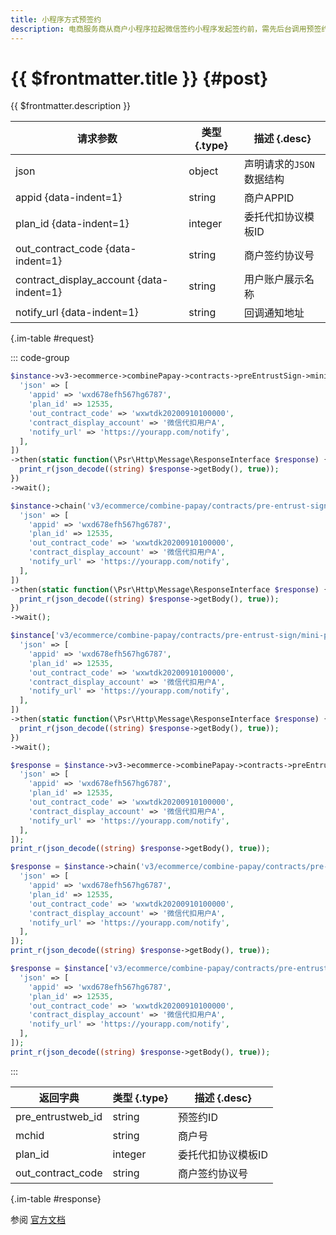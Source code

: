 ```yaml
---
title: 小程序方式预签约
description: 电商服务商从商户小程序拉起微信签约小程序发起签约前，需先后台调用预签约接口完成预签约，获取pre_entrustweb_id，再拉起微信签约小程序；用户完成签约授权后，再返回商户小程序。
---
```


# {{ $frontmatter.title }} {#post}

{{ $frontmatter.description }}

| 请求参数 | 类型 {.type} | 描述 {.desc}
| --- | --- | ---
| json | object | 声明请求的`JSON`数据结构
| appid {data-indent=1} | string | 商户APPID
| plan_id {data-indent=1} | integer | 委托代扣协议模板ID
| out_contract_code {data-indent=1} | string | 商户签约协议号
| contract_display_account {data-indent=1} | string | 用户账户展示名称
| notify_url {data-indent=1} | string | 回调通知地址

{.im-table #request}

::: code-group

```php [异步纯链式]
$instance->v3->ecommerce->combinePapay->contracts->preEntrustSign->miniProgram->postAsync([
  'json' => [
    'appid' => 'wxd678efh567hg6787',
    'plan_id' => 12535,
    'out_contract_code' => 'wxwtdk20200910100000',
    'contract_display_account' => '微信代扣用户A',
    'notify_url' => 'https://yourapp.com/notify',
  ],
])
->then(static function(\Psr\Http\Message\ResponseInterface $response) {
  print_r(json_decode((string) $response->getBody(), true));
})
->wait();
```

```php [异步声明式]
$instance->chain('v3/ecommerce/combine-papay/contracts/pre-entrust-sign/mini-program')->postAsync([
  'json' => [
    'appid' => 'wxd678efh567hg6787',
    'plan_id' => 12535,
    'out_contract_code' => 'wxwtdk20200910100000',
    'contract_display_account' => '微信代扣用户A',
    'notify_url' => 'https://yourapp.com/notify',
  ],
])
->then(static function(\Psr\Http\Message\ResponseInterface $response) {
  print_r(json_decode((string) $response->getBody(), true));
})
->wait();
```

```php [异步属性式]
$instance['v3/ecommerce/combine-papay/contracts/pre-entrust-sign/mini-program']->postAsync([
  'json' => [
    'appid' => 'wxd678efh567hg6787',
    'plan_id' => 12535,
    'out_contract_code' => 'wxwtdk20200910100000',
    'contract_display_account' => '微信代扣用户A',
    'notify_url' => 'https://yourapp.com/notify',
  ],
])
->then(static function(\Psr\Http\Message\ResponseInterface $response) {
  print_r(json_decode((string) $response->getBody(), true));
})
->wait();
```

```php [同步纯链式]
$response = $instance->v3->ecommerce->combinePapay->contracts->preEntrustSign->miniProgram->post([
  'json' => [
    'appid' => 'wxd678efh567hg6787',
    'plan_id' => 12535,
    'out_contract_code' => 'wxwtdk20200910100000',
    'contract_display_account' => '微信代扣用户A',
    'notify_url' => 'https://yourapp.com/notify',
  ],
]);
print_r(json_decode((string) $response->getBody(), true));
```

```php [同步声明式]
$response = $instance->chain('v3/ecommerce/combine-papay/contracts/pre-entrust-sign/mini-program')->post([
  'json' => [
    'appid' => 'wxd678efh567hg6787',
    'plan_id' => 12535,
    'out_contract_code' => 'wxwtdk20200910100000',
    'contract_display_account' => '微信代扣用户A',
    'notify_url' => 'https://yourapp.com/notify',
  ],
]);
print_r(json_decode((string) $response->getBody(), true));
```

```php [同步属性式]
$response = $instance['v3/ecommerce/combine-papay/contracts/pre-entrust-sign/mini-program']->post([
  'json' => [
    'appid' => 'wxd678efh567hg6787',
    'plan_id' => 12535,
    'out_contract_code' => 'wxwtdk20200910100000',
    'contract_display_account' => '微信代扣用户A',
    'notify_url' => 'https://yourapp.com/notify',
  ],
]);
print_r(json_decode((string) $response->getBody(), true));
```

:::

| 返回字典 | 类型 {.type} | 描述 {.desc}
| --- | --- | ---
| pre_entrustweb_id | string | 预签约ID
| mchid | string | 商户号
| plan_id | integer | 委托代扣协议模板ID
| out_contract_code | string | 商户签约协议号

{.im-table #response}

参阅 [官方文档](https://pay.weixin.qq.com/wiki/doc/apiv3_partner/Offline/apis/chapter5_5_8.shtml)
